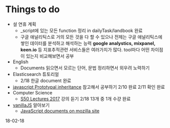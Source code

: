 # Things to do

* 설 연휴 계획 
  *  _script에 있는 모든 function 정리 in dailyTask/landbook 완료
  *  구글 애널리틱스로 거의 모든 것을 다 할 수 있으나
     전제는 구글 애널리틱스에 쌓인 데이터를 분석하고 해석하는 능력
     **google analystics, mixpanel, keen.io** 등 지표추적관련 서비스들은 여러가지가 많다.
     tool마다 어떤 차이점이 있는지 비교해보면서 공부
* English
  * Documents 읽으면서 모르는 단어, 문법 정리하면서 외우려 노력하기
* Elasticsearch 튜토리얼
  * 2/18 한글 document 완료
* [javascript Prototypal inheritance](https://spacewalk.atlassian.net/wiki/spaces/DWS/blog/2018/01/02/1639381/2018.01.08+Javascript+Prototypal+inheritance) 참고해서 공부하기 2/10 완료 2/11 확인 완료
* Computer Science 
  * [S50 Lectures 2017](https://www.youtube.com/watch?v=y62zj9ozPOM&list=PLhQjrBD2T3828ZVcVzEIhsHVgjANGZveu) 강의 듣기 2/18 13개 중 1개 수걍 완료
* [vanillaJS](http://vanilla-js.com/) 알아보기
  * [JavaScript documents on mozilla site](https://developer.mozilla.org/en-US/docs/Web/JavaScript)


18-02-18

